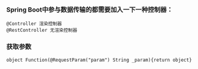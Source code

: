 ### Spring Boot中参与数据传输的都需要加入一下一种控制器：
    @Controller 渲染控制器  
    @RestController 无渲染控制器
### 获取参数
    object Function(@RequestParam("param") String _param){return object}